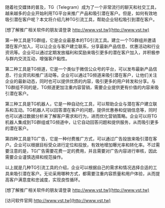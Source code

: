 随着社交媒体的普及，TG（Telegram）成为了一个非常流行的聊天和社交工具，越来越多的企业开始利用TG平台来推广产品和吸引潜在客户。但是，如何有效地吸引潜在客户呢？本文将介绍几种TG引流工具，帮助企业轻松吸引到潜在客户。

[想了解推广相关软件的朋友请登录 http://www.vst.tw](http://www.vst.tw)

第一种工具是TG群组，它是企业最基本的TG引流工具。建立一个TG群组并邀请潜在客户加入，可以让企业与客户建立联系，分享最新产品信息、优惠活动和行业资讯等。企业可以通过定期发放福利和奖励来吸引更多的潜在客户加入，并积极参与群内交流互动，增强客户黏性。

第二种工具是TG频道，它是一个类似于微信公众号的平台，可以发布最新产品信息、行业资讯和推广活动等。企业可以通过TG频道来吸引潜在客户，让他们关注企业的最新动态，同时也可以提供优质的内容，吸引更多的用户转发和分享。与TG群组不同的是，TG频道更加注重内容营销，需要企业提供更有价值的内容来吸引潜在客户。

第三种工具是TG机器人，它是一种自动化工具，可以帮助企业与潜在客户建立联系和互动。TG机器人可以回答潜在客户的问题，提供优惠券和促销信息等，同时也可以通过数据分析来了解客户需求和行为，进而优化营销策略。企业可以将TG机器人集成到TG群组或TG频道中，让它自动回答问题和提供服务，从而吸引更多的潜在客户。

第四种工具是TG广告，它是一种付费推广方式，可以通过广告投放来吸引潜在客户。企业可以根据目标受众进行定位和投放，有效地增加曝光率和转化率。不过需要注意的是，TG广告需要花费一定的费用，并且需要对广告内容进行审核，因此需要企业谨慎选择和规范操作。

以上就是几种TG引流工具的介绍，企业可以根据自己的需求和情况选择合适的工具来吸引潜在客户。无论采用哪种方式，都需要注重内容质量和用户体验，从而提高客户满意度和忠诚度，实现良性循环。

[想了解推广相关软件的朋友请登录 http://www.vst.tw](http://www.vst.tw)


[访问软件官网 http://www.vst.tw](http://www.vst.tw)
